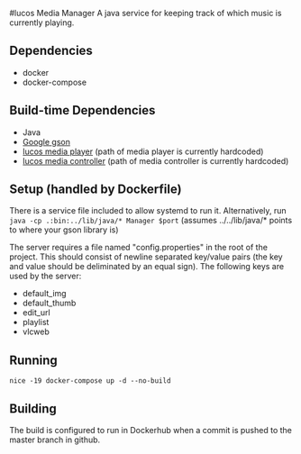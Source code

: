 #lucos Media Manager
A java service for keeping track of which music is currently playing.

## Dependencies
* docker
* docker-compose

## Build-time Dependencies
* Java
* [Google gson](https://code.google.com/p/google-gson/)
* [lucos media player](https://github.com/lucas42/lucos_media_player) (path of media player is currently hardcoded)
* [lucos media controller](https://github.com/lucas42/lucos_media_controller) (path of media controller is currently hardcoded)

## Setup (handled by Dockerfile)
There is a service file included to allow systemd to run it.
Alternatively, run `java -cp .:bin:../lib/java/* Manager $port` (assumes ../../lib/java/* points to where your gson library is)

The server requires a file named "config.properties" in the root of the project.  This should consist of newline separated key/value pairs (the key and value should be deliminated by an equal sign).  The following keys are used by the server:
* default_img
* default_thumb
* edit_url
* playlist
* vlcweb 

## Running
`nice -19 docker-compose up -d --no-build`

## Building
The build is configured to run in Dockerhub when a commit is pushed to the master branch in github.